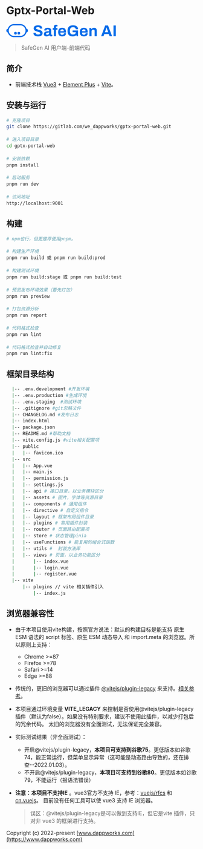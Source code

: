 # Gptx-Portal-Web

![logo](./src/assets/images/bk-left.png)

> SafeGen AI 用户端-前端代码

## 简介

* 前端技术栈 [Vue3](https://v3.cn.vuejs.org) + [Element Plus](https://element-plus.org/zh-CN) + [Vite](https://cn.vitejs.dev)。

## 安装与运行

```bash
# 克隆项目
git clone https://gitlab.com/we_dappworks/gptx-portal-web.git

# 进入项目目录
cd gptx-portal-web

# 安装依赖
pnpm install

# 启动服务
pnpm run dev

# 访问地址
http://localhost:9001

```

## 构建

```bash
# npm也行，但更推荐使用pnpm。

# 构建生产环境 
pnpm run build 或 pnpm run build:prod

# 构建测试环境 
pnpm run build:stage 或 pnpm run build:test

# 预览发布环境效果（要先打包）
pnpm run preview

# 打包资源分析
pnpm run report

# 代码格式检查
pnpm run lint

# 代码格式检查并自动修复
pnpm run lint:fix
```

## 框架目录结构

```bash
  |-- .env.development #开发环境
  |-- .env.production #生成环境
  |-- .env.staging  #测试环境
  |-- .gitignore #git忽略文件
  |-- CHANGELOG.md #发布日志
  |-- index.html
  |-- package.json
  |-- README.md #帮助文档
  |-- vite.config.js #vite相关配置项
  |-- public
  |   |-- favicon.ico
  |-- src
  |   |-- App.vue
  |   |-- main.js
  |   |-- permission.js
  |   |-- settings.js
  |   |-- api # 接口目录，以业务模块区分
  |   |-- assets # 图片，字体等资源目录
  |   |-- components # 通用组件
  |   |-- directive # 自定义指令
  |   |-- layout # 框架布局组件目录
  |   |-- plugins # 常用插件封装
  |   |-- router # 页面路由配置项
  |   |-- store # 状态管理pinia
  |   |-- useFunctions # 能复用的组合式函数
  |   |-- utils #  封装方法库
  |   |-- views # 页面，以业务功能区分
  |       |-- index.vue
  |       |-- login.vue
  |       |-- register.vue
  |-- vite
      |-- plugins // vite 相关插件引入
          |-- index.js
```

## 浏览器兼容性

* 由于本项目使用vite构建，按照官方说法：默认的构建目标是能支持 原生 ESM 语法的 script 标签、原生 ESM 动态导入 和 import.meta 的浏览器。所以原则上支持：
  * Chrome >=87
  * Firefox >=78
  * Safari >=14
  * Edge >=88

* 传统的，更旧的浏览器可以通过插件 [@vitejs/plugin-legacy](https://github.com/vitejs/vite/tree/main/packages/plugin-legacy) 来支持。[相关参考](https://juejin.cn/post/7165493414048301070)。

* 本项目通过环境变量 **VITE_LEGACY** 来控制是否使用@vitejs/plugin-legacy插件（默认为false）。如果没有特别要求，建议不使用此插件，以减少打包后的冗余代码。 太旧的浏览器没有全面测试，无法保证完全兼容。

* 实际测试结果（非全面测试）：
  * 开启@vitejs/plugin-legacy，**本项目可支持到谷歌75**。更低版本如谷歌74，能正常运行，但菜单显示异常（这可能是动态路由导致的，还在排查--2022.01.03）。
  * 不开启@vitejs/plugin-legacy，**本项目可支持到谷歌80**。更低版本如谷歌79，不能运行（报语法错误）

* **注意：本项目不支持IE** 。vue3官方不支持 IE，参考：[vuejs/rfcs](https://github.com/vuejs/rfcs/blob/master/active-rfcs/0038-vue3-ie11-support.md) 和 [cn.vuejs](https://cn.vuejs.org/about/faq.html#what-browsers-does-vue-support)。 目前没有任何工具可以使 vue3 支持 IE 浏览器。

  > 误区：@vitejs/plugin-legacy是可以做到支持IE，但它是vite 插件，只对非 vue3 的框架进行支持。

Copyright (c) 2022-present [www.dappworks.com](https://www.dappworks.com)
